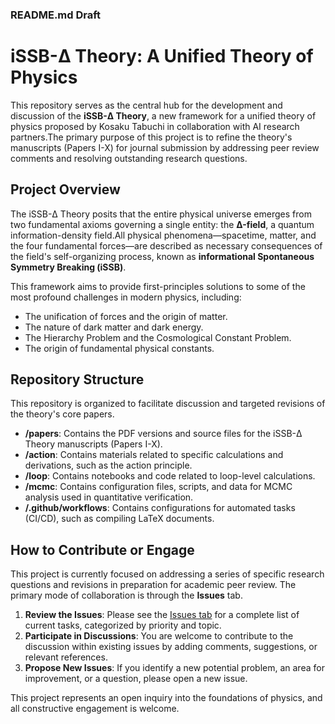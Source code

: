 ### README.md Draft

# iSSB-Δ Theory: A Unified Theory of Physics

This repository serves as the central hub for the development and discussion of the **iSSB-Δ Theory**, a new framework for a unified theory of physics proposed by Kosaku Tabuchi in collaboration with AI research partners.The primary purpose of this project is to refine the theory's manuscripts (Papers I-X) for journal submission by addressing peer review comments and resolving outstanding research questions.

## Project Overview

The iSSB-Δ Theory posits that the entire physical universe emerges from two fundamental axioms governing a single entity: the **Δ-field**, a quantum information-density field.All physical phenomena—spacetime, matter, and the four fundamental forces—are described as necessary consequences of the field's self-organizing process, known as **informational Spontaneous Symmetry Breaking (iSSB)**.

This framework aims to provide first-principles solutions to some of the most profound challenges in modern physics, including:

  * The unification of forces and the origin of matter.
  * The nature of dark matter and dark energy.
  * The Hierarchy Problem and the Cosmological Constant Problem.
  * The origin of fundamental physical constants.

## Repository Structure

This repository is organized to facilitate discussion and targeted revisions of the theory's core papers.

  * **/papers**: Contains the PDF versions and source files for the iSSB-Δ Theory manuscripts (Papers I-X).
  * **/action**: Contains materials related to specific calculations and derivations, such as the action principle.
  * **/loop**: Contains notebooks and code related to loop-level calculations.
  * **/mcmc**: Contains configuration files, scripts, and data for MCMC analysis used in quantitative verification.
  * **/.github/workflows**: Contains configurations for automated tasks (CI/CD), such as compiling LaTeX documents.

## How to Contribute or Engage

This project is currently focused on addressing a series of specific research questions and revisions in preparation for academic peer review. The primary mode of collaboration is through the **Issues** tab.

1.  **Review the Issues**: Please see the [Issues tab](https://www.google.com/search?q=https://github.com/mason-tabuchi/issb-delta-revision/issues) for a complete list of current tasks, categorized by priority and topic.
2.  **Participate in Discussions**: You are welcome to contribute to the discussion within existing issues by adding comments, suggestions, or relevant references.
3.  **Propose New Issues**: If you identify a new potential problem, an area for improvement, or a question, please open a new issue.

This project represents an open inquiry into the foundations of physics, and all constructive engagement is welcome.
